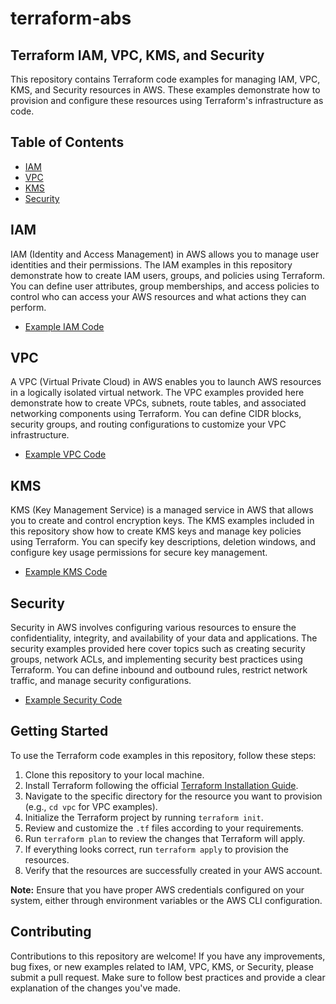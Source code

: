 # terraform-abs

## Terraform IAM, VPC, KMS, and Security

This repository contains Terraform code examples for managing IAM, VPC, KMS, and Security resources in AWS. These examples demonstrate how to provision and configure these resources using Terraform's infrastructure as code.

## Table of Contents

- [IAM](#iam)
- [VPC](#vpc)
- [KMS](#kms)
- [Security](#security)

## IAM

IAM (Identity and Access Management) in AWS allows you to manage user identities and their permissions. The IAM examples in this repository demonstrate how to create IAM users, groups, and policies using Terraform. You can define user attributes, group memberships, and access policies to control who can access your AWS resources and what actions they can perform.

- [Example IAM Code](/iam/)

## VPC

A VPC (Virtual Private Cloud) in AWS enables you to launch AWS resources in a logically isolated virtual network. The VPC examples provided here demonstrate how to create VPCs, subnets, route tables, and associated networking components using Terraform. You can define CIDR blocks, security groups, and routing configurations to customize your VPC infrastructure.

- [Example VPC Code](/vpc/)

## KMS

KMS (Key Management Service) is a managed service in AWS that allows you to create and control encryption keys. The KMS examples included in this repository show how to create KMS keys and manage key policies using Terraform. You can specify key descriptions, deletion windows, and configure key usage permissions for secure key management.

- [Example KMS Code](/kms/)

## Security

Security in AWS involves configuring various resources to ensure the confidentiality, integrity, and availability of your data and applications. The security examples provided here cover topics such as creating security groups, network ACLs, and implementing security best practices using Terraform. You can define inbound and outbound rules, restrict network traffic, and manage security configurations.

- [Example Security Code](/security/)

## Getting Started

To use the Terraform code examples in this repository, follow these steps:

1. Clone this repository to your local machine.
2. Install Terraform following the official [Terraform Installation Guide](https://learn.hashicorp.com/tutorials/terraform/install-cli).
3. Navigate to the specific directory for the resource you want to provision (e.g., `cd vpc` for VPC examples).
4. Initialize the Terraform project by running `terraform init`.
5. Review and customize the `.tf` files according to your requirements.
6. Run `terraform plan` to review the changes that Terraform will apply.
7. If everything looks correct, run `terraform apply` to provision the resources.
8. Verify that the resources are successfully created in your AWS account.

**Note:** Ensure that you have proper AWS credentials configured on your system, either through environment variables or the AWS CLI configuration.

## Contributing

Contributions to this repository are welcome! If you have any improvements, bug fixes, or new examples related to IAM, VPC, KMS, or Security, please submit a pull request. Make sure to follow best practices and provide a clear explanation of the changes you've made.



